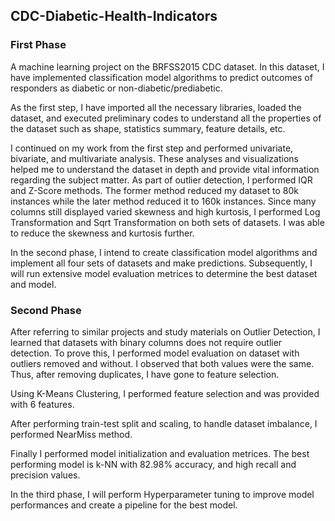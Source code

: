## CDC-Diabetic-Health-Indicators

### First Phase

A machine learning project on the BRFSS2015 CDC dataset. In this dataset, I have implemented classification model algorithms to predict outcomes of responders as diabetic or non-diabetic/prediabetic.

As the first step, I have imported all the necessary libraries, loaded the dataset, and executed preliminary codes to understand all the properties of the dataset such as shape, statistics summary, feature details, etc.

I continued on my work from the first step and performed univariate, bivariate, and multivariate analysis. These analyses and visualizations helped me to understand the dataset in depth and provide vital information regarding the subject matter. As part of outlier detection, I performed IQR and Z-Score methods. The former method reduced my dataset to 80k instances while the later method reduced it to 160k instances. Since many columns still displayed varied skewness and high kurtosis, I performed Log Transformation and Sqrt Transformation on both sets of datasets. I was able to reduce the skewness and kurtosis further.

In the second phase, I intend to create classification model algorithms and implement all four sets of datasets and make predictions. Subsequently, I will run extensive model evaluation metrices to determine the best dataset and model.

### Second Phase

After referring to similar projects and study materials on Outlier Detection, I learned that datasets with binary columns does not require outlier detection. To prove this, I performed model evaluation on dataset with outliers removed and without. I observed that both values were the same. Thus, after removing duplicates, I have gone to feature selection.

Using K-Means Clustering, I performed feature selection and was provided with 6 features.

After performing train-test split and scaling, to handle dataset imbalance, I performed NearMiss method.

Finally I performed model initialization and evaluation metrices. The best performing model is k-NN with 82.98% accuracy, and high recall and precision values.

In the third phase, I will perform Hyperparameter tuning to improve model performances and create a pipeline for the best model.
